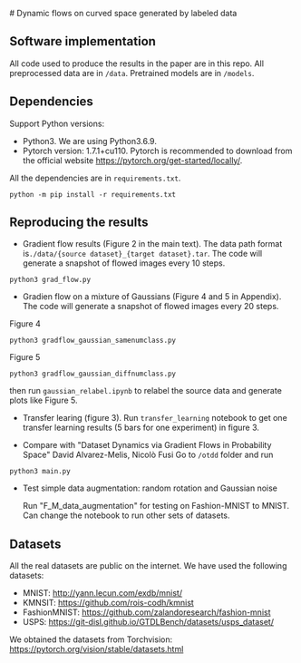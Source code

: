 \# Dynamic flows on curved space generated by labeled data

## Software implementation
All code used to produce the results in the paper are in this repo. All preprocessed data are in `/data`. Pretrained models are in `/models`.

## Dependencies
Support Python versions:
- Python3. We are using Python3.6.9.
- Pytorch version: 1.7.1+cu110.
Pytorch is recommended to download from the official website https://pytorch.org/get-started/locally/.

All the dependencies are in `requirements.txt`.
```
python -m pip install -r requirements.txt
```

## Reproducing the results
- Gradient flow results (Figure 2 in the main text). The data path format is`./data/{source dataset}_{target dataset}.tar`. The code will generate a snapshot of flowed images every 10 steps.
```
python3 grad_flow.py
```
- Gradien flow on a mixture of Gaussians (Figure 4 and 5 in Appendix). The code will generate a snapshot of flowed images every 20 steps.

Figure 4
```
python3 gradflow_gaussian_samenumclass.py
```
Figure 5
```
python3 gradflow_gaussian_diffnumclass.py
```
then run `gaussian_relabel.ipynb` to relabel the source data and generate plots like Figure 5.

- Transfer learing (figure 3). Run `transfer_learning` notebook to get one transfer learning results (5 bars for one experiment) in figure 3.

- Compare with "Dataset Dynamics via Gradient Flows in Probability Space" David Alvarez-Melis, Nicolò Fusi
Go to `/otdd` folder and run
```
python3 main.py
```

- Test simple data augmentation: random rotation and Gaussian noise

    Run "F_M_data_augmentation" for testing on Fashion-MNIST to MNIST. Can change the notebook to run other sets of datasets.

## Datasets
All the real datasets are public on the internet. We have used the following datasets:
- MNIST: http://yann.lecun.com/exdb/mnist/
- KMNSIT: https://github.com/rois-codh/kmnist
- FashionMNIST: https://github.com/zalandoresearch/fashion-mnist
- USPS: https://git-disl.github.io/GTDLBench/datasets/usps_dataset/

We obtained the datasets from Torchvision: https://pytorch.org/vision/stable/datasets.html

